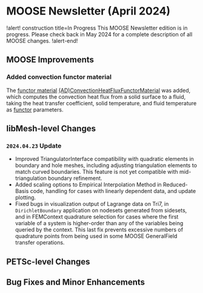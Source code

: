 # MOOSE Newsletter (April 2024)

!alert! construction title=In Progress
This MOOSE Newsletter edition is in progress. Please check back in May 2024
for a complete description of all MOOSE changes.
!alert-end!

## MOOSE Improvements

### Added convection functor material

The [functor material](/FunctorMaterials/index.md)
[(AD)ConvectionHeatFluxFunctorMaterial](/functormaterials/ConvectionHeatFluxFunctorMaterial.md)
was added, which computes the convection heat flux from a solid surface to a fluid,
taking the heat transfer coefficient, solid temperature, and fluid temperature
as [functor](/Functors/index.md) parameters.

## libMesh-level Changes

### `2024.04.23` Update

- Improved TriangulatorInterface compatibility with quadratic elements
  in boundary and hole meshes, including adjusting triangulation
  elements to match curved boundaries.  This feature is not yet
  compatible with mid-triangulation boundary refinement.
- Added scaling options to Empirical Interpolation Method in
  Reduced-Basis code, handling for cases with linearly dependent
  data, and update plotting.
- Fixed bugs in visualization output of Lagrange data on Tri7, in
  `DirichletBoundary` application on nodesets generated from sidesets,
  and in FEMContext quadrature selection for cases where the first
  variable of a system is higher-order than any of the variables being
  queried by the context.  This last fix prevents excessive numbers of
  quadrature points from being used in some MOOSE GeneralField
  transfer operations.

## PETSc-level Changes

## Bug Fixes and Minor Enhancements
